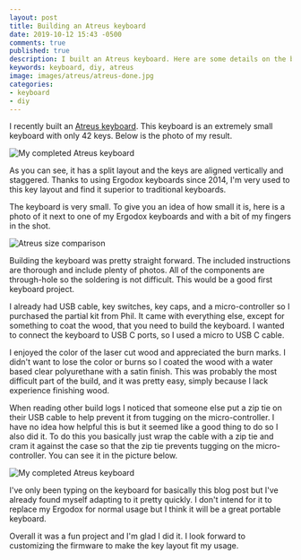 ```yaml
---
layout: post
title: Building an Atreus keyboard
date: 2019-10-12 15:43 -0500
comments: true
published: true
description: I built an Atreus keyboard. Here are some details on the build.
keywords: keyboard, diy, atreus
image: images/atreus/atreus-done.jpg
categories:
- keyboard
- diy
---
```


I recently built an [Atreus keyboard](https://atreus.technomancy.us).
This keyboard is an extremely small keyboard with only 42 keys.
Below is the photo of my result.

![My completed Atreus keyboard](/images/atreus/atreus-done.jpg)

As you can see, it has a split layout and the keys are aligned vertically and staggered.
Thanks to using Ergodox keyboards since 2014, I'm very used to this key layout and find it superior to traditional keyboards.

The keyboard is very small.
To give you an idea of how small it is, here is a photo of it next to one of my Ergodox keyboards and with a bit of my fingers in the shot.

![Atreus size comparison](/images/atreus/atreus-with-ergodox.jpg)

Building the keyboard was pretty straight forward.
The included instructions are thorough and include plenty of photos.
All of the components are through-hole so the soldering is not difficult.
This would be a good first keyboard project.

I already had USB cable, key switches, key caps, and a micro-controller so I purchased the partial kit from Phil.
It came with everything else, except for something to coat the wood, that you need to build the keyboard.
I wanted to connect the keyboard to USB C ports, so I used a micro to USB C cable.

I enjoyed the color of the laser cut wood and appreciated the burn marks.
I didn't want to lose the color or burns so I coated the wood with a water based clear polyurethane with a satin finish.
This was probably the most difficult part of the build, and it was pretty easy, simply because I lack experience finishing wood.

When reading other build logs I noticed that someone else put a zip tie on their USB cable to help prevent it from tugging on the micro-controller.
I have no idea how helpful this is but it seemed like a good thing to do so I also did it.
To do this you basically just wrap the cable with a zip tie and cram it against the case so that the zip tie prevents tugging on the micro-controller.
You can see it in the picture below.

![My completed Atreus keyboard](/images/atreus/atreus-inside-zip-tie.jpg)

I've only been typing on the keyboard for basically this blog post but I've already found myself adapting to it pretty quickly.
I don't intend for it to replace my Ergodox for normal usage but I think it will be a great portable keyboard.

Overall it was a fun project and I'm glad I did it.
I look forward to customizing the firmware to make the key layout fit my usage.
